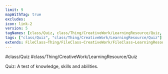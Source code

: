 ```yaml
---
limit: 9
mapWithTag: true
excludes:
icon: link-2
version: 5
tagNames: [class/Quiz, class/Thing/CreativeWork/LearningResource/Quiz, schema-org/Quiz]
tags: ["class/Quiz", "class/Thing/CreativeWork/LearningResource/Quiz"]
extends: FileClass~Thing/FileClass~CreativeWork/FileClass~LearningResource
---
```


#class/Quiz
#class/Thing/CreativeWork/LearningResource/Quiz


Quiz: A test of knowledge, skills and abilities.

